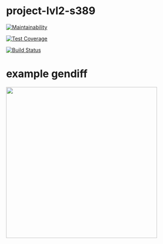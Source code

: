 # project-lvl2-s389

[![Maintainability](https://api.codeclimate.com/v1/badges/18a583b2741a12ab3df5/maintainability)](https://codeclimate.com/github/mairiv/project-lvl2-s389/maintainability)

[![Test Coverage](https://api.codeclimate.com/v1/badges/18a583b2741a12ab3df5/test_coverage)](https://codeclimate.com/github/mairiv/project-lvl2-s389/test_coverage)

[![Build Status](https://travis-ci.com/mairiv/project-lvl2-s389.svg?branch=master)](https://travis-ci.com/mairiv/project-lvl2-s389)

# example gendiff <before> <after>
<a href="https://asciinema.org/a/YbvT5xYaF2oyXuP7ZeF6rBlah" target="_blank">
  <img src="https://asciinema.org/a/YbvT5xYaF2oyXuP7ZeF6rBlah.png" width="410">
</a>